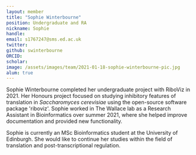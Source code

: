 ```yaml
---
layout: member
title: "Sophie Winterbourne"
position: Undergraduate and RA
nickname: Sophie
handle: 
email: s1767247@sms.ed.ac.uk
twitter: 
github: swinterbourne
ORCID: 
scholar: 
image: /assets/images/team/2021-01-18-sophie-winterbourne-pic.jpg
alum: true
---
```


Sophie Winterbourne completed her undergraduate project with RiboViz in 2021. 
Her Honours project focused on studying inhibitory features of translation in _Saccharomyces cerevisiae_ using the open-source software package 'riboviz'.
Sophie worked in The Wallace lab as a Research Assistant in Bioinformatics over summer 2021, where she helped improve documentation and provided new functionality.

Sophie is currently an MSc Bioinformatics student at the University of Edinburgh.
She would like to continue her studies within the field of translation and post-transcriptional regulation.
